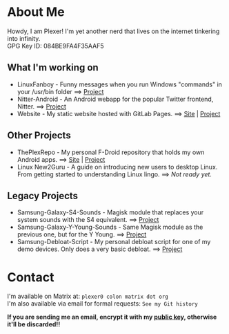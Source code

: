 # About Me
Howdy, I am Plexer! I'm yet another nerd that lives on the internet tinkering into infinity.  
GPG Key ID: 084BE9FA4F35AAF5 

## What I'm working on
* LinuxFanboy - Funny messages when you run Windows "commands" in your /usr/bin folder ==> [Project](https://gitlab.com/Plexer0/LinuxFanboy)
* Nitter-Android - An Android webapp for the popular Twitter frontend, Nitter. ==> [Project](https://gitlab.com/Plexer0/Nitter-Android)
* Website - My static website hosted with GitLab Pages. ==> [Site](https://plexer0.gitlab.io) | [Project](https://gitlab.com/Plexer0/plexer0.gitlab.io)

## Other Projects
* ThePlexRepo - My personal F-Droid repository that holds my own Android apps. ==> [Site](https://theplexrepo.gitlab.io) | [Project](https://gitlab.com/ThePlexRepo/theplexrepo.gitlab.io)
* Linux New2Guru - A guide on introducing new users to desktop Linux. From getting started to understanding Linux lingo. ==> _Not ready yet._

## Legacy Projects
* Samsung-Galaxy-S4-Sounds - Magisk module that replaces your system sounds with the S4 equivalent. ==> [Project](https://gitlab.com/Plexer0/Samsung-Galaxy-S4-Sounds)
* Samsung-Galaxy-Y-Young-Sounds - Same Magisk module as the previous one, but for the Y Young. ==> [Project](https://gitlab.com/Plexer0/Samsung-Galaxy-Y-Young)
* Samsung-Debloat-Script - My personal debloat script for one of my demo devices. Only does a very basic debloat. ==> [Project](https://gitlab.com/Plexer0/Samsung-Debloat-Script)

# Contact
I'm available on Matrix at: ```plexer0 colon matrix dot org```  
I'm also available via email for formal requests: ```See my Git history```

**If you are sending me an email, encrypt it with my [public key,](https://keys.openpgp.org/vks/v1/by-fingerprint/DFEDDC0CEEA1F0EE8C99DDCA084BE9FA4F35AAF5) otherwise it'll be discarded!!**
